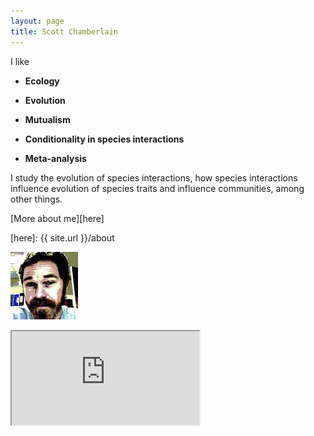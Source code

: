 ```yaml
---
layout: page
title: Scott Chamberlain
---
```


I like 

* __Ecology__

* __Evolution__

* __Mutualism__

* __Conditionality in species interactions__

* __Meta-analysis__


I study the evolution of species interactions, how species interactions influence evolution of species traits and influence communities, among other things.  

[More about me][here]

[here]: {{ site.url }}/about

![that's me](/images/avatar_small.png)

<iframe src='https://recology.cartodb.com/tables/condma_1/embed_map'></iframe>